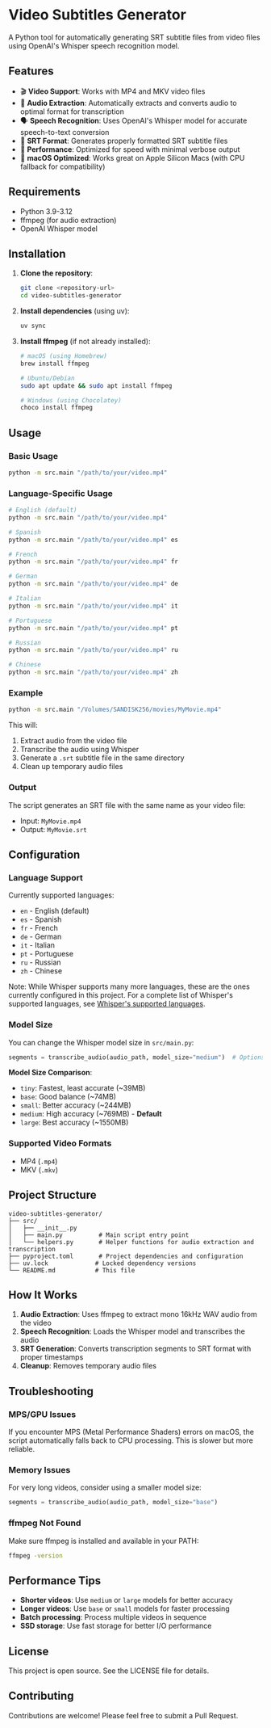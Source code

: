 # Video Subtitles Generator

A Python tool for automatically generating SRT subtitle files from video files using OpenAI's Whisper speech recognition model.

## Features

- 🎬 **Video Support**: Works with MP4 and MKV video files
- 🎵 **Audio Extraction**: Automatically extracts and converts audio to optimal format for transcription
- 🗣️ **Speech Recognition**: Uses OpenAI's Whisper model for accurate speech-to-text conversion
- 📝 **SRT Format**: Generates properly formatted SRT subtitle files
- 🚀 **Performance**: Optimized for speed with minimal verbose output
- 🍎 **macOS Optimized**: Works great on Apple Silicon Macs (with CPU fallback for compatibility)

## Requirements

- Python 3.9-3.12
- ffmpeg (for audio extraction)
- OpenAI Whisper model

## Installation

1. **Clone the repository**:
   ```bash
   git clone <repository-url>
   cd video-subtitles-generator
   ```

2. **Install dependencies** (using uv):
   ```bash
   uv sync
   ```

3. **Install ffmpeg** (if not already installed):
   ```bash
   # macOS (using Homebrew)
   brew install ffmpeg
   
   # Ubuntu/Debian
   sudo apt update && sudo apt install ffmpeg
   
   # Windows (using Chocolatey)
   choco install ffmpeg
   ```

## Usage

### Basic Usage

```bash
python -m src.main "/path/to/your/video.mp4"
```

### Language-Specific Usage

```bash
# English (default)
python -m src.main "/path/to/your/video.mp4"

# Spanish
python -m src.main "/path/to/your/video.mp4" es

# French
python -m src.main "/path/to/your/video.mp4" fr

# German
python -m src.main "/path/to/your/video.mp4" de

# Italian
python -m src.main "/path/to/your/video.mp4" it

# Portuguese
python -m src.main "/path/to/your/video.mp4" pt

# Russian
python -m src.main "/path/to/your/video.mp4" ru

# Chinese
python -m src.main "/path/to/your/video.mp4" zh
```

### Example

```bash
python -m src.main "/Volumes/SANDISK256/movies/MyMovie.mp4"
```

This will:
1. Extract audio from the video file
2. Transcribe the audio using Whisper
3. Generate a `.srt` subtitle file in the same directory
4. Clean up temporary audio files

### Output

The script generates an SRT file with the same name as your video file:
- Input: `MyMovie.mp4`
- Output: `MyMovie.srt`

## Configuration

### Language Support

Currently supported languages:
- `en` - English (default)
- `es` - Spanish
- `fr` - French
- `de` - German
- `it` - Italian
- `pt` - Portuguese
- `ru` - Russian
- `zh` - Chinese

Note: While Whisper supports many more languages, these are the ones currently configured in this project. For a complete list of Whisper's supported languages, see [Whisper's supported languages](https://github.com/openai/whisper/blob/main/whisper/tokenizer.py).

### Model Size

You can change the Whisper model size in `src/main.py`:

```python
segments = transcribe_audio(audio_path, model_size="medium")  # Options: tiny, base, small, medium, large
```

**Model Size Comparison**:
- `tiny`: Fastest, least accurate (~39MB)
- `base`: Good balance (~74MB)
- `small`: Better accuracy (~244MB)
- `medium`: High accuracy (~769MB) - **Default**
- `large`: Best accuracy (~1550MB)

### Supported Video Formats

- MP4 (`.mp4`)
- MKV (`.mkv`)

## Project Structure

```
video-subtitles-generator/
├── src/
│   ├── __init__.py
│   ├── main.py          # Main script entry point
│   └── helpers.py       # Helper functions for audio extraction and transcription
├── pyproject.toml       # Project dependencies and configuration
├── uv.lock             # Locked dependency versions
└── README.md           # This file
```

## How It Works

1. **Audio Extraction**: Uses ffmpeg to extract mono 16kHz WAV audio from the video
2. **Speech Recognition**: Loads the Whisper model and transcribes the audio
3. **SRT Generation**: Converts transcription segments to SRT format with proper timestamps
4. **Cleanup**: Removes temporary audio files

## Troubleshooting

### MPS/GPU Issues

If you encounter MPS (Metal Performance Shaders) errors on macOS, the script automatically falls back to CPU processing. This is slower but more reliable.

### Memory Issues

For very long videos, consider using a smaller model size:
```python
segments = transcribe_audio(audio_path, model_size="base")
```

### ffmpeg Not Found

Make sure ffmpeg is installed and available in your PATH:
```bash
ffmpeg -version
```

## Performance Tips

- **Shorter videos**: Use `medium` or `large` models for better accuracy
- **Longer videos**: Use `base` or `small` models for faster processing
- **Batch processing**: Process multiple videos in sequence
- **SSD storage**: Use fast storage for better I/O performance

## License

This project is open source. See the LICENSE file for details.

## Contributing

Contributions are welcome! Please feel free to submit a Pull Request. 